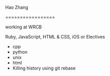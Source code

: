 Hao Zhang

=================


working at WRCB

Ruby, JavaScript, HTML & CSS, iOS or Electives

* cpp
* python
* unix
* html
* Killing history using git rebase

